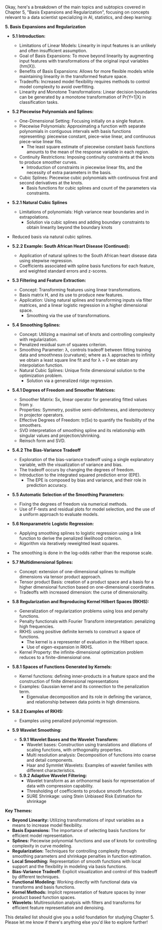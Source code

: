 Okay, here's a breakdown of the main topics and subtopics covered in Chapter 5, "Basis Expansions and Regularization", focusing on concepts relevant to a data scientist specializing in AI, statistics, and deep learning:

**5. Basis Expansions and Regularization**

*   **5.1 Introduction:**
    *   Limitations of Linear Models: Linearity in input features is an unlikely and often insufficient assumption.
    *   Goal of Basis Expansions: To move beyond linearity by augmenting input features with transformations of the original input variables (hm(X)).
    *   Benefits of Basis Expansions: Allows for more flexible models while maintaining linearity in the transformed feature space.
    *   Tradeoffs: Increased model flexibility requires methods to control model complexity to avoid overfitting.
    *   Linearity and Monotone Transformations: Linear decision boundaries can be generated by a monotone transformation of Pr(Y=1|X) in classification tasks.

*   **5.2 Piecewise Polynomials and Splines:**
    *   One-Dimensional Setting: Focusing initially on a single feature.
    *   Piecewise Polynomials: Approximating a function with separate polynomials in contiguous intervals with basis functions representing: piecewise constant, piece-wise linear, and continuous piece-wise linear fits.
        * The least square estimate of piecewise constant basis functions amounts to the mean of the response variable in each region.
    *   Continuity Restrictions: Imposing continuity constraints at the knots to produce smoother curves.
        * Introduction of constraints in piecewise linear fits, and the necessity of extra parameters in the basis.
    *  Cubic Splines: Piecewise cubic polynomials with continuous first and second derivatives at the knots.
        * Basis functions for cubic splines and count of the parameters via constraints.
*   **5.2.1 Natural Cubic Splines**
    *   Limitations of polynomials: High variance near boundaries and in extrapolations.
        *  Solution via cubic splines and adding boundary constraints to obtain linearity beyond the boundary knots
   *  Reduced basis via natural cubic splines.

*  **5.2.2 Example: South African Heart Disease (Continued):**
    *   Application of natural splines to the South African heart disease data using stepwise regression.
    *   Coefficients associated with spline basis functions for each feature, and weighted standard errors and z-scores.

*   **5.3 Filtering and Feature Extraction:**
    *   Concept: Transforming features using linear transformations.
    *   Basis matrix H, and its use to produce new features.
    *  Application: Using natural splines and transforming inputs via filter matrices, and a linear logistic regression in a higher dimensional space.
        *   Smoothing via the use of transformations.
*  **5.4 Smoothing Splines:**
    *   Concept: Utilizing a maximal set of knots and controlling complexity with regularization.
    *   Penalized residual sum of squares criterion.
    *   Smoothing Parameter: λ, controls tradeoff between fitting training data and smoothness (curvature); where as λ approaches to infinity we obtain a least square line fit and for λ = 0 we obtain any interpolation function.
    *   Natural Cubic Splines:  Unique finite dimensional solution to the optimization problem.
        *  Solution via a generalized ridge regression.
* **5.4.1 Degrees of Freedom and Smoother Matrices:**
    *   Smoother Matrix: Sx, linear operator for generating fitted values from y.
    *   Properties: Symmetry, positive semi-definiteness, and idempotency in projector operators.
    *    Effective Degrees of Freedom: tr(Sx) to quantify the flexibility of the smoothers.
    *   SVD interpretation of smoothing spline and its relationship with singular values and projection/shrinking.
    *   Reinsch form and SVD.
*   **5.4.2 The Bias-Variance Tradeoff**
    *   Exploration of the bias-variance tradeoff using a single explanatory variable, with the visualization of variance and bias.
    *  The tradeoff occurs by changing the degrees of freedom.
    *  Introduction to the integrated squared prediction error (EPE).
        * The EPE is composed by bias and variance, and their role in prediction accuracy.

*   **5.5 Automatic Selection of the Smoothing Parameters:**
    *   Fixing the degrees of freedom via numerical methods.
    *   Use of F-tests and residual plots for model selection, and the use of a uniform approach to evaluate models.
*   **5.6 Nonparametric Logistic Regression:**
    *   Applying smoothing splines to logistic regression using a link function to derive the penalized likelihood criterion.
    *   Algorithm via iteratively reweighted least squares.
   *  The smoothing is done in the log-odds rather than the response scale.

*   **5.7 Multidimensional Splines:**
     *  Concept: extension of one-dimensional splines to multiple dimensions via tensor product approach.
    *   Tensor product Basis: creation of a product space and a basis for a higher dimensional function based on one-dimensional coordinates.
    *   Tradeoffs with increased dimension: the curse of dimensionality.
*   **5.8 Regularization and Reproducing Kernel Hilbert Spaces (RKHS):**
    *   Generalization of regularization problems using loss and penalty functions.
    *   Penalty functionals with Fourier Transform interpretation: penalizing high frequencies.
    *   RKHS: using positive definite kernels to construct a space of functions.
        *  The kernel is a representer of evaluation in the Hilbert space.
        * Use of eigen-expansion in RKHS.
    *   Kernel Property: the infinite-dimensional optimization problem reduces to a finite-dimensional one.
* **5.8.1 Spaces of Functions Generated by Kernels:**
    *   Kernel functions: defining inner-products in a feature space and the construction of finite dimensional representations
    *   Examples: Gaussian kernel and its connection to the penalization term.
        *   Eigenvalue decomposition and its role in defining the variance, and relationship between data points in high dimensions.
* **5.8.2 Examples of RKHS:**
    *   Examples using penalized polynomial regression.

*   **5.9 Wavelet Smoothing:**
    *   **5.9.1 Wavelet Bases and the Wavelet Transform:**
        *   Wavelet bases: Construction using translations and dilations of scaling functions, with orthogonality properties.
        *   Multi resolution analysis: Decomposition of functions into coarse and detail components.
        *   Haar and Symmlet Wavelets: Examples of wavelet families with different characteristics.
    *   **5.9.2 Adaptive Wavelet Filtering:**
        *   Wavelet transform as an orthonormal basis for representation of data with compression capability.
        *   Thresholding of coefficients to produce smooth functions.
        *  SURE Shrinkage: using Stein Unbiased Risk Estimation for shrinkage

**Key Themes:**

*   **Beyond Linearity:** Utilizing transformations of input variables as a means to increase model flexibility.
*   **Basis Expansions:** The importance of selecting basis functions for efficient model representation.
*   **Splines:** Piecewise polynomial functions and use of knots for controlling complexity in curve modeling.
*   **Regularization:** Techniques for controlling complexity through smoothing parameters and shrinkage penalties in function estimation.
*  **Local Smoothing:** Representation of smooth functions with local support and the flexibility in modeling via basis functions.
*   **Bias-Variance Tradeoff:** Explicit visualization and control of this tradeoff by different techniques.
*  **Functional Modeling:** Working directly with functional data via transforms and basis functions.
*   **Kernel Methods:** Implicit representation of feature spaces by inner product based function spaces.
*   **Wavelets:** Multiresolution analysis with filters and transforms for efficient feature representation and denoising.

This detailed list should give you a solid foundation for studying Chapter 5. Please let me know if there's anything else you'd like to explore further!
